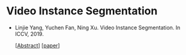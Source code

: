# Video Instance Segmentation

- Linjie Yang, Yuchen Fan, Ning Xu. Video Instance Segmentation. In ICCV, 2019.

  [[Abstract](https://paperswithcode.com/paper/video-instance-segmentation)]
  [[paper](https://paperswithcode.com/paper/video-instance-segmentation)]
  
